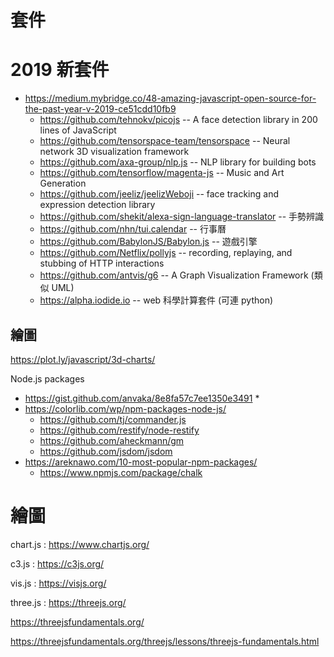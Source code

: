 # 套件

# 2019 新套件

* https://medium.mybridge.co/48-amazing-javascript-open-source-for-the-past-year-v-2019-ce51cdd10fb9
  * https://github.com/tehnokv/picojs -- A face detection library in 200 lines of JavaScript
  * https://github.com/tensorspace-team/tensorspace -- Neural network 3D visualization framework
  * https://github.com/axa-group/nlp.js -- NLP library for building bots
  * https://github.com/tensorflow/magenta-js -- Music and Art Generation 
  * https://github.com/jeeliz/jeelizWeboji -- face tracking and expression detection library
  * https://github.com/shekit/alexa-sign-language-translator -- 手勢辨識
  * https://github.com/nhn/tui.calendar -- 行事曆
  * https://github.com/BabylonJS/Babylon.js -- 遊戲引擎
  * https://github.com/Netflix/pollyjs -- recording, replaying, and stubbing of HTTP interactions
  * https://github.com/antvis/g6 -- A Graph Visualization Framework (類似 UML)
  * https://alpha.iodide.io -- web 科學計算套件 (可連 python)

## 繪圖

https://plot.ly/javascript/3d-charts/

Node.js packages

* https://gist.github.com/anvaka/8e8fa57c7ee1350e3491
  * 
* https://colorlib.com/wp/npm-packages-node-js/
  * https://github.com/tj/commander.js
  * https://github.com/restify/node-restify
  * https://github.com/aheckmann/gm
  * https://github.com/jsdom/jsdom
* https://areknawo.com/10-most-popular-npm-packages/
  * https://www.npmjs.com/package/chalk

# 繪圖

chart.js : https://www.chartjs.org/

c3.js : https://c3js.org/

vis.js : https://visjs.org/

three.js : https://threejs.org/

https://threejsfundamentals.org/

https://threejsfundamentals.org/threejs/lessons/threejs-fundamentals.html

